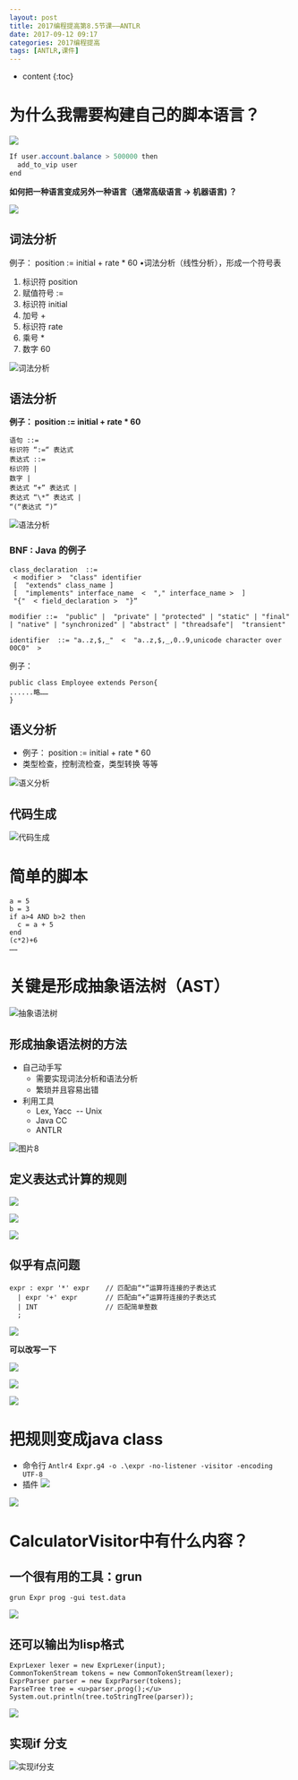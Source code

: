 ```yaml
---
layout: post
title: 2017编程提高第8.5节课——ANTLR
date: 2017-09-12 09:17
categories: 2017编程提高
tags: [ANTLR,课件]
---
```


* content
{:toc}

# 为什么我需要构建自己的脚本语言？
![][1]

```java
If user.account.balance > 500000 then
  add_to_vip user
end
```

**如何把一种语言变成另外一种语言（通常高级语言 → 机器语言) ？**

![][2]

## 词法分析
例子： position := initial + rate * 60 •词法分析（线性分析），形成一个符号表
1. 标识符 position
2. 赋值符号 :=
3. 标识符 initial
4. 加号 +
5. 标识符 rate
6. 乘号 \*
7. 数字 60

![][3]

## 语法分析
**例子： position := initial + rate * 60**

```
语句 ::=
标识符 “:=“ 表达式
表达式 ::=
标识符 |
数字 |
表达式 “+” 表达式 |
表达式 “\*” 表达式 |
“(“表达式 “)”
```

![][4]

### BNF : Java 的例子
```
class_declaration  ::= 
 < modifier >  "class" identifier 
 [  "extends" class_name ] 
 [  "implements" interface_name  <  "," interface_name >  ] 
 "{"  < field_declaration >  "}“

modifier ::=  "public" |  "private" | "protected" | "static" | "final" | "native" | "synchronized" | "abstract" | "threadsafe"|  "transient"  

identifier  ::= "a..z,$,_"  <  "a..z,$,_,0..9,unicode character over 00C0"  >
```
例子：
```
public class Employee extends Person{
......略……
}
```

## 语义分析
- 例子： position := initial + rate * 60 
- 类型检查，控制流检查，类型转换 等等

![][5]

## 代码生成
![][6]

# 简单的脚本
```
a = 5
b = 3
if a>4 AND b>2 then
  c = a + 5
end
(c*2)+6
……
```

# 关键是形成抽象语法树（AST）
![][7]

## 形成抽象语法树的方法
- 自己动手写
	- 需要实现词法分析和语法分析
	- 繁琐并且容易出错
- 利用工具
	- Lex, Yacc  -- Unix
	- Java CC
	- ANTLR

![][8]

## 定义表达式计算的规则
![][9]

![][10]

![][11]

## 似乎有点问题
```
expr : expr '*' expr	// 匹配由“*”运算符连接的子表达式
  | expr '+' expr		// 匹配由“+”运算符连接的子表达式
  | INT					// 匹配简单整数
  ;
```

![][12]

**可以改写一下**

![][13]

![][14]

![][15]

# 把规则变成java class
- 命令行
`Antlr4 Expr.g4 -o .\expr -no-listener -visitor -encoding UTF-8`
- 插件
![][16]

![][17]

# CalculatorVisitor中有什么内容？
## 一个很有用的工具：grun
`grun Expr prog -gui test.data`

![][18]

## 还可以输出为lisp格式
```
ExprLexer lexer = new ExprLexer(input);
CommonTokenStream tokens = new CommonTokenStream(lexer);
ExprParser parser = new ExprParser(tokens);
ParseTree tree = <u>parser.prog();</u>
System.out.println(tree.toStringTree(parser));
```
![][19]

## 实现if 分支
![][20]



  [1]: https://www.github.com/lanyuanxiaoyao/GitGallery/raw/master/%E5%B0%8F%E4%B9%A6%E5%8C%A0/2017/9/12/2017%E7%BC%96%E7%A8%8B%E6%8F%90%E9%AB%98%E7%AC%AC8.5%E8%8A%82%E8%AF%BE%E2%80%94%E2%80%94ANTLR/%E5%9B%BE%E7%89%871.png
  [2]: https://www.github.com/lanyuanxiaoyao/GitGallery/raw/master/%E5%B0%8F%E4%B9%A6%E5%8C%A0/2017/9/12/2017%E7%BC%96%E7%A8%8B%E6%8F%90%E9%AB%98%E7%AC%AC8.5%E8%8A%82%E8%AF%BE%E2%80%94%E2%80%94ANTLR/%E5%9B%BE%E7%89%872.png
  [3]: https://www.github.com/lanyuanxiaoyao/GitGallery/raw/master/%E5%B0%8F%E4%B9%A6%E5%8C%A0/2017/9/12/2017%E7%BC%96%E7%A8%8B%E6%8F%90%E9%AB%98%E7%AC%AC8.5%E8%8A%82%E8%AF%BE%E2%80%94%E2%80%94ANTLR/%E5%9B%BE%E7%89%873.png "词法分析"
  [4]: https://www.github.com/lanyuanxiaoyao/GitGallery/raw/master/%E5%B0%8F%E4%B9%A6%E5%8C%A0/2017/9/12/2017%E7%BC%96%E7%A8%8B%E6%8F%90%E9%AB%98%E7%AC%AC8.5%E8%8A%82%E8%AF%BE%E2%80%94%E2%80%94ANTLR/%E5%9B%BE%E7%89%874.png "语法分析"
  [5]: https://www.github.com/lanyuanxiaoyao/GitGallery/raw/master/%E5%B0%8F%E4%B9%A6%E5%8C%A0/2017/9/12/2017%E7%BC%96%E7%A8%8B%E6%8F%90%E9%AB%98%E7%AC%AC8.5%E8%8A%82%E8%AF%BE%E2%80%94%E2%80%94ANTLR/%E5%9B%BE%E7%89%875.png "语义分析"
  [6]: https://www.github.com/lanyuanxiaoyao/GitGallery/raw/master/%E5%B0%8F%E4%B9%A6%E5%8C%A0/2017/9/12/2017%E7%BC%96%E7%A8%8B%E6%8F%90%E9%AB%98%E7%AC%AC8.5%E8%8A%82%E8%AF%BE%E2%80%94%E2%80%94ANTLR/%E5%9B%BE%E7%89%876.png "代码生成"
  [7]: https://www.github.com/lanyuanxiaoyao/GitGallery/raw/master/%E5%B0%8F%E4%B9%A6%E5%8C%A0/2017/9/12/2017%E7%BC%96%E7%A8%8B%E6%8F%90%E9%AB%98%E7%AC%AC8.5%E8%8A%82%E8%AF%BE%E2%80%94%E2%80%94ANTLR/%E5%9B%BE%E7%89%877.png "抽象语法树"
  [8]: https://www.github.com/lanyuanxiaoyao/GitGallery/raw/master/%E5%B0%8F%E4%B9%A6%E5%8C%A0/2017/9/12/2017%E7%BC%96%E7%A8%8B%E6%8F%90%E9%AB%98%E7%AC%AC8.5%E8%8A%82%E8%AF%BE%E2%80%94%E2%80%94ANTLR/%E5%9B%BE%E7%89%878.png "图片8"
  [9]: https://www.github.com/lanyuanxiaoyao/GitGallery/raw/master/%E5%B0%8F%E4%B9%A6%E5%8C%A0/2017/9/12/2017%E7%BC%96%E7%A8%8B%E6%8F%90%E9%AB%98%E7%AC%AC8.5%E8%8A%82%E8%AF%BE%E2%80%94%E2%80%94ANTLR/%E5%9B%BE%E7%89%879.png
  [10]: https://www.github.com/lanyuanxiaoyao/GitGallery/raw/master/%E5%B0%8F%E4%B9%A6%E5%8C%A0/2017/9/12/2017%E7%BC%96%E7%A8%8B%E6%8F%90%E9%AB%98%E7%AC%AC8.5%E8%8A%82%E8%AF%BE%E2%80%94%E2%80%94ANTLR/%E5%9B%BE%E7%89%8710.png
  [11]: https://www.github.com/lanyuanxiaoyao/GitGallery/raw/master/%E5%B0%8F%E4%B9%A6%E5%8C%A0/2017/9/12/2017%E7%BC%96%E7%A8%8B%E6%8F%90%E9%AB%98%E7%AC%AC8.5%E8%8A%82%E8%AF%BE%E2%80%94%E2%80%94ANTLR/%E5%9B%BE%E7%89%8711.png
  [12]: https://www.github.com/lanyuanxiaoyao/GitGallery/raw/master/%E5%B0%8F%E4%B9%A6%E5%8C%A0/2017/9/12/2017%E7%BC%96%E7%A8%8B%E6%8F%90%E9%AB%98%E7%AC%AC8.5%E8%8A%82%E8%AF%BE%E2%80%94%E2%80%94ANTLR/%E5%9B%BE%E7%89%8712.png
  [13]: https://www.github.com/lanyuanxiaoyao/GitGallery/raw/master/%E5%B0%8F%E4%B9%A6%E5%8C%A0/2017/9/12/2017%E7%BC%96%E7%A8%8B%E6%8F%90%E9%AB%98%E7%AC%AC8.5%E8%8A%82%E8%AF%BE%E2%80%94%E2%80%94ANTLR/%E5%9B%BE%E7%89%8713.png
  [14]: https://www.github.com/lanyuanxiaoyao/GitGallery/raw/master/%E5%B0%8F%E4%B9%A6%E5%8C%A0/2017/9/12/2017%E7%BC%96%E7%A8%8B%E6%8F%90%E9%AB%98%E7%AC%AC8.5%E8%8A%82%E8%AF%BE%E2%80%94%E2%80%94ANTLR/%E5%9B%BE%E7%89%8714.png
  [15]: https://www.github.com/lanyuanxiaoyao/GitGallery/raw/master/%E5%B0%8F%E4%B9%A6%E5%8C%A0/2017/9/12/2017%E7%BC%96%E7%A8%8B%E6%8F%90%E9%AB%98%E7%AC%AC8.5%E8%8A%82%E8%AF%BE%E2%80%94%E2%80%94ANTLR/%E5%9B%BE%E7%89%8715.png
  [16]: https://www.github.com/lanyuanxiaoyao/GitGallery/raw/master/%E5%B0%8F%E4%B9%A6%E5%8C%A0/2017/9/12/2017%E7%BC%96%E7%A8%8B%E6%8F%90%E9%AB%98%E7%AC%AC8.5%E8%8A%82%E8%AF%BE%E2%80%94%E2%80%94ANTLR/%E5%9B%BE%E7%89%8716.png
  [17]: https://www.github.com/lanyuanxiaoyao/GitGallery/raw/master/%E5%B0%8F%E4%B9%A6%E5%8C%A0/2017/9/12/2017%E7%BC%96%E7%A8%8B%E6%8F%90%E9%AB%98%E7%AC%AC8.5%E8%8A%82%E8%AF%BE%E2%80%94%E2%80%94ANTLR/%E5%9B%BE%E7%89%8717.png
  [18]: https://www.github.com/lanyuanxiaoyao/GitGallery/raw/master/%E5%B0%8F%E4%B9%A6%E5%8C%A0/2017/9/12/2017%E7%BC%96%E7%A8%8B%E6%8F%90%E9%AB%98%E7%AC%AC8.5%E8%8A%82%E8%AF%BE%E2%80%94%E2%80%94ANTLR/%E5%9B%BE%E7%89%8718.png
  [19]: https://www.github.com/lanyuanxiaoyao/GitGallery/raw/master/%E5%B0%8F%E4%B9%A6%E5%8C%A0/2017/9/12/2017%E7%BC%96%E7%A8%8B%E6%8F%90%E9%AB%98%E7%AC%AC8.5%E8%8A%82%E8%AF%BE%E2%80%94%E2%80%94ANTLR/%E5%9B%BE%E7%89%8719.png
  [20]: https://www.github.com/lanyuanxiaoyao/GitGallery/raw/master/%E5%B0%8F%E4%B9%A6%E5%8C%A0/2017/9/12/2017%E7%BC%96%E7%A8%8B%E6%8F%90%E9%AB%98%E7%AC%AC8.5%E8%8A%82%E8%AF%BE%E2%80%94%E2%80%94ANTLR/%E5%9B%BE%E7%89%8720.png "实现if分支"